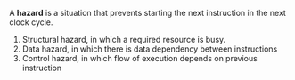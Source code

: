 A **hazard** is a situation that prevents starting the next instruction in the next clock cycle.

1. Structural hazard, in which a required resource is busy.
2. Data hazard, in which there is data dependency between instructions
3. Control hazard, in which flow of execution depends on previous instruction